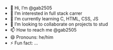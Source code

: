 - 👋 Hi, I’m @gab2505
- 👀 I’m interested in full stack carrer
- 🌱 I’m currently learning C, HTML, CSS, JS
- 💞️ I’m looking to collaborate on projects to stud
- 📫 How to reach me @gab2505
- 😄 Pronouns: he/him
- ⚡ Fun fact: ...

<!---
gab2505/gab2505 is a ✨ special ✨ repository because its `README.md` (this file) appears on your GitHub profile.
You can click the Preview link to take a look at your changes.
--->
